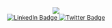 <div id="header" align="center">
  <img src="https://media.giphy.com/media/YRQ1DI6hJ16PwpXSWM/giphy.gif" width:"100"/>
 </div>
 <div id="badges" align="center">
  <a href="https://www.linkedin.com/in/cherryella/">
  <img src="https://img.shields.io/badge/LinkedIn-blue?style=for-the-badge&logo=linkedin&logoColor=white" alt="LinkedIn Badge"/>
  </a>
  <a href="https://twitter.com/CherieElla">
  <img src="https://img.shields.io/badge/Twitter-blue?style=for-the-badge&logo=twitter&logoColor=white" alt="Twitter Badge"/>
  </a>
</div>
<div align="center">
<img src="https://komarev.com/ghpvc/?username=cherryella&style=flat-square&color=blue" alt=""/>
</div>






